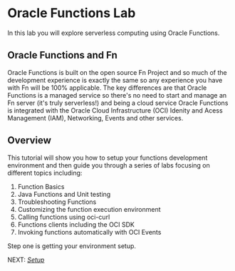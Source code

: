# Oracle Functions Lab

In this lab you will explore serverless computing using Oracle Functions.

## Oracle Functions and Fn

Oracle Functions is built on the open source Fn Project and so much of the
development experience is exactly the same so any experience you have with Fn
will be 100% applicable. The key differences are that Oracle Functions is a
managed service so there's no need to start and manage an Fn server (it's truly
serverless!) and being a cloud service Oracle Functions is integrated with the
Oracle Cloud Infrastructure (OCI) Idenity and Acess Management (IAM), 
Networking, Events and other services.

## Overview

This tutorial will show you how to setup your functions development environment
and then guide you through a series of labs focusing on different topics
including:

1. Function Basics
2. Java Functions and Unit testing
3. Troubleshooting Functions
4. Customizing the function execution environment
5. Calling functions using oci-curl
6. Functions clients including the OCI SDK
7. Invoking functions automatically with OCI Events

Step one is getting your environment setup.

NEXT: [*Setup*](0-Setup.md)

 
